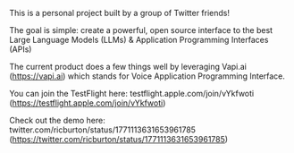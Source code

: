 This is a personal project built by a group of Twitter friends!

The goal is simple: create a powerful, open source interface to the best Large Language Models (LLMs) & Application Programming Interfaces (APIs)

The current product does a few things well by leveraging Vapi.ai (https://vapi.ai) which stands for Voice Application Programming Interface.

You can join the TestFlight here: testflight.apple.com/join/vYkfwoti (https://testflight.apple.com/join/vYkfwoti)

Check out the demo here: twitter.com/ricburton/status/1771113631653961785 (https://twitter.com/ricburton/status/1771113631653961785)
